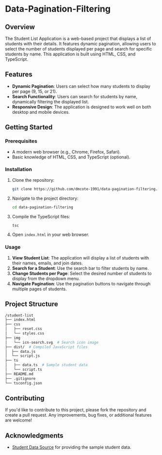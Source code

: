 # Data-Pagination-Filtering

## Overview

The Student List Application is a web-based project that displays a list of students with their details. It features dynamic pagination, allowing users to select the number of students displayed per page and search for specific students by name. This application is built using HTML, CSS, and TypeScript.

## Features

- **Dynamic Pagination**: Users can select how many students to display per page (9, 15, or 21).
- **Search Functionality**: Users can search for students by name, dynamically filtering the displayed list.
- **Responsive Design**: The application is designed to work well on both desktop and mobile devices.

## Getting Started

### Prerequisites

- A modern web browser (e.g., Chrome, Firefox, Safari).
- Basic knowledge of HTML, CSS, and TypeScript (optional).

### Installation

1. Clone the repository:
   ```bash
   git clone https://github.com/dmcote-1991/data-pagination-filtering.git

2. Navigate to the project directory:
   ```bash
   cd data-pagination-filtering

3. Compile the TypeScript files:
   ``` bash
   tsc

4. Open `index.html` in your web browser.

### Usage

1. **View Student List**: The application will display a list of students with their names, emails, and join dates.
2. **Search for a Student**: Use the search bar to filter students by name.
3. **Change Students per Page**: Select the desired number of students to display from the dropdown menu.
4. **Navigate Pagination**: Use the pagination buttons to navigate through multiple pages of students.

## Project Structure

```bash
/student-list
├── index.html 
├── css
│   ├── reset.css 
│   └── styles.css 
├── img
│   └── icn-search.svg  # Search icon image
├── dist/  # Compiled JavaScript files 
│  ├── data.js 
│  └── script.js 
├── ts
│   ├── data.ts  # Sample student data
│   └── script.ts 
├── README.md 
├── .gitignore
└── tsconfig.json
```

## Contributing

If you'd like to contribute to this project, please fork the repository and create a pull request. Any improvements, bug fixes, or additional features are welcome!

## Acknowledgments

- [Student Data Source](https://randomuser.me/) for providing the sample student data.
